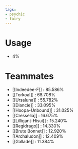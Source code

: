 ```yaml
---
tags:
- psychic
- fairy
---
```

# Usage
- 4%
# Teammates
- [[Indeedee-F]] : 85.586%
- [[Torkoal]] : 68.708%
- [[Ursaluna]] : 55.782%
- [[Diancie]] : 33.095%
- [[Hoopa-Unbound]] : 31.025%
- [[Cresselia]] : 16.675%
- [[Lilligant-Hisui]] : 15.240%
- [[Regidrago]] : 14.330%
- [[Brute Bonnet]] : 12.920%
- [[Archaludon]] : 12.409%
- [[Gallade]] : 11.384%